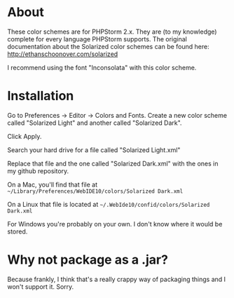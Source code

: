 # About

These color schemes are for PHPStorm 2.x. They are (to my knowledge)
complete for every language PHPStorm supports. The original
documentation about the Solarized color schemes can be found here:
http://ethanschoonover.com/solarized

I recommend using the font "Inconsolata" with this color scheme.

# Installation

Go to Preferences -> Editor -> Colors and Fonts. Create a new color
scheme called "Solarized Light" and another called "Solarized Dark".

Click Apply.

Search your hard drive for a file called "Solarized Light.xml"

Replace that file and the one called "Solarized Dark.xml" with the ones
in my github repository.

On a Mac, you'll find that file at
`~/Library/Preferences/WebIDE10/colors/Solarized Dark.xml`

On a Linux that file is located at
`~/.WebIde10/confid/colors/Solarized Dark.xml`

For Windows you're probably on your own. I don't know where
it would be stored.

# Why not package as a .jar?

Because frankly, I think that's a really crappy way of packaging things
and I won't support it. Sorry.

